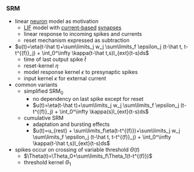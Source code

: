 ### SRM
+ linear [neuron](../Neurons/Neurons.md) model as motivation 
	+ [LIF](../Brain%20Models/Leaky%20Integrate-And-Fire%20Model.md) model with [current-based](Synaptic%20Models.md) [synapses](../Neurons/Synapses.md)
	+ linear response to incoming spikes and currents
	+ reset mechanism expressed as subtraction
+ $u(t)=\eta(t-\hat t)+\sum\limits_j w_j \sum\limits_f \epsilon_j (t-\hat t, t-t^{(f)}_j) + \int_0^\infty \kappa(t-\hat t,s)I_{ext}(t-s)ds$
	+ time of last output spike $\hat t$ 
	+ reset-kernel $\eta$
	+ model response kernel $\epsilon$ to presynaptic spikes
	+ input kernel $\kappa$ for external current
+ common variants
	+ simplified SRM$_0$
		+ no dependency on last spike except for reset
		+ $u(t)=\eta(t-\hat t)+\sum\limits_j w_j \sum\limits_f \epsilon_j (t-t^{(f)}_j) + \int_0^\infty \kappa(s)I_{ext}(t-s)ds$
	+ cumulative SRM
		+ adaptation and bursting effects
		+ $u(t)=u_{rest} + \sum\limits_f\eta(t-t^{(f)})+\sum\limits_j w_j \sum\limits_f \epsilon_j (t-\hat t, t-t^{(f)}_j) + \int_0^\infty \kappa(t-\hat t,s)I_{ext}(t-s)ds$
+ spikes occur on crossing of variable threshold $\Theta(t)$ 
	+ $\Theta(t)=\Theta_0+\sum\limits_f\Theta_1(t-t^{(f)})$
	+ threshold kernel $\Theta_1$
